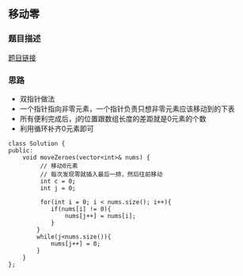 ## 移动零

### 题目描述

[题目链接](https://leetcode.cn/problems/move-zeroes/solutions/489622/yi-dong-ling-by-leetcode-solution/)

### 思路
  - 双指针做法
  - 一个指针指向非零元素，一个指针负责只想非零元素应该移动到的下表
  - 所有便利完成后，j的位置跟数组长度的差距就是0元素的个数
  - 利用循环补齐0元素即可
```
class Solution {
public:
    void moveZeroes(vector<int>& nums) {
         // 移动0元素
         // 每次发现零就插入最后一排，然后往前移动
         int c = 0;
         int j = 0;
         
         for(int i = 0; i < nums.size(); i++){
            if(nums[i] != 0){
                nums[j++] = nums[i];    
            }
        }
        while(j<nums.size()){
            nums[j++] = 0;
        }
    }
};
```
